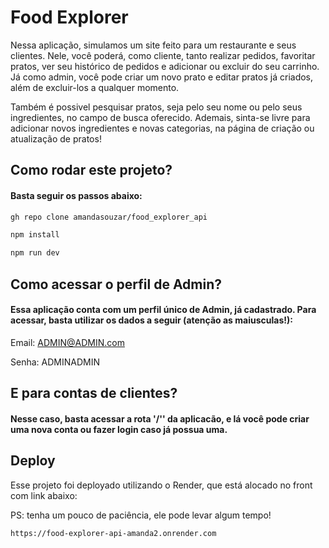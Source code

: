 
# Food Explorer

Nessa aplicação, simulamos um site feito para um restaurante e seus clientes. Nele, você poderá, como cliente, tanto realizar pedidos, favoritar pratos, ver seu histórico de pedidos e adicionar ou excluir do seu carrinho. Já como admin, você pode criar um novo prato e editar pratos já criados, além de excluir-los a qualquer momento. 

Também é possivel pesquisar pratos, seja pelo seu nome ou pelo seus ingredientes, no campo de busca oferecido. Ademais, sinta-se livre para adicionar novos ingredientes e novas categorias, na página de criação ou atualização de pratos!


## Como rodar este projeto?

#### Basta seguir os passos abaixo: 

```bash
gh repo clone amandasouzar/food_explorer_api
```

```bash
npm install
```

```bash
npm run dev
```


## Como acessar o perfil de Admin?

#### Essa aplicação conta com um perfil único de Admin, já cadastrado. Para acessar, basta utilizar os dados a seguir (atenção as maiusculas!): 
Email: ADMIN@ADMIN.com

Senha: ADMINADMIN

## E para contas de clientes?

#### Nesse caso, basta acessar a rota '/'' da aplicacão, e lá você pode criar uma nova conta ou fazer login caso já possua uma. 




## Deploy

Esse projeto foi deployado utilizando o Render, que está alocado no front com link abaixo:

PS: tenha um pouco de paciência, ele pode levar algum tempo!

```bash
https://food-explorer-api-amanda2.onrender.com
```

